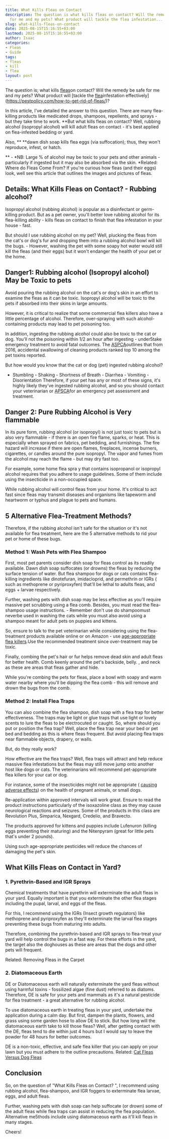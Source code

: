 ```yaml
---
title: What Kills Fleas on Contact
description: The question is what kills fleas on contact? Will the remedy be safe
  for me and my pets? What product will tackle the flea infestation...
slug: what-kills-fleas-on-contact
date: 2025-08-15T15:16:55+03:00
lastmod: 2025-08-15T15:16:55+03:00
author: Isaac
categories:
- Fleas
- Guide
tags:
- fleas
- kill
- flea
layout: post
---
```

The question is; what kills [fleas](https://pestpolicy.com/how-to-kill-flea-eggs/)on contact? Will the remedy be safe for me and my pets? What product will [tackle the [flea](https://pestpolicy.com/how-to-kill-fleas-on-dogs-naturally-safe-and-fast/)infestation effectively](https://pestpolicy.com/how-to-get-rid-of-fleas/)?

In this article, I've detailed the answer to this question. There are many flea-killing products like medicated drops, shampoos, repellents, and sprays - but they take time to work. **But what kills fleas on contact? Well, rubbing alcohol (isopropyl alcohol) will kill adult fleas on contact - it's best applied on flea-infested bedding or yard.

Also, ** **dawn dish soap kills flea eggs (via suffocation); thus, they won't reproduce, infest, or hatch.

** - *NB: Large % of alcohol may be toxic to your pets and other animals - particularly if ingested but it may also be absorbed via the skin. *Related: Where do Fleas Come From? If you're curious how fleas (and their eggs) look, well see this article that outlines the images and pictures of fleas.

##  Details: What Kills Fleas on Contact? - Rubbing alcohol?

Isopropyl alcohol (rubbing alcohol) is popular as a disinfectant or germ-killing product. But as a pet owner, you'll better love rubbing alcohol for its flea-killing ability - kills fleas on contact to finish that flea infestation in your house - fast.

But should I use rubbing alcohol on my pet? Well, plucking the fleas from the cat's or dog's fur and dropping them into a rubbing alcohol bowl will kill the bugs. - However, washing the pet with some soapy hot water would still kill the fleas (and their eggs) but it won't endanger the health of your pet or the home.

##  Danger1: Rubbing alcohol (Isopropyl alcohol) May be Toxic to pets

Avoid pouring the rubbing alcohol on the cat's or dog's skin in an effort to examine the fleas as it can be toxic. Isopropyl alcohol will be toxic to the pets if absorbed into their skins in large amounts.

However, it is critical to realize that some commercial flea killers also have a little percentage of alcohol. Therefore, over-spraying with such alcohol- containing products may lead to pet poisoning too.

In addition, ingesting the rubbing alcohol could also be toxic to the cat or dog. You'll not the poisoning within 1/2 an hour after ingesting - under5take emergency treatment to avoid fatal outcomes. The [ASPCA](https://www.aspcapro.org/resource/top-10-animal-toxins-2017)outlines that from 2016, accidental swallowing of cleaning products ranked top 10 among the pet toxins reported.

But how would you know that the cat or dog (pet) ingested rubbing alcohol?

- Stumbling - Shaking - Shortness of Breath - Diarrhea - Vomiting - Disorientation Therefore, if your pet has any or most of these signs, it's highly likely they've ingested rubbing alcohol, and so you should contact your veterinarian or [APSCA](https://www.aspca.org/pet-care/animal-poison-control)for an emergency pet assessment and treatment.

##  Danger 2: Pure Rubbing Alcohol is Very flammable

In its pure form, rubbing alcohol (or isopropyl) is not just toxic to pets but is also very flammable - if there is an open fire flame, sparks, or heat. This is especially when sprayed on fabrics, pet bedding, and furnishings. The fire hazard will increase if there are open flames, fireplaces, incense burners, cigarettes, or candles around the pure isopropyl. The vapor and fumes from the alcohol may reach the flame - but may dry fast too.

For example, some home flea spra y that contains isopropanol or isopropyl alcohol requires that you adhere to usage guidelines. Some of them include using the insecticide in a non-occupied space.

While rubbing alcohol will control fleas from your home. It's critical to act fast since fleas may transmit diseases and organisms like tapeworm and heartworm or typhus and plague to pets and humans.

##  5 Alternative Flea-Treatment Methods?

Therefore, if the rubbing alcohol isn't safe for the situation or it's not available for flea treatment, here are the 5 alternative methods to rid your pet or home of these bugs.

###  Method 1: Wash Pets with Flea Shampoo

First, most pet parents consider dish soap for fleas control as its readily available. Dawn dish soap suffocates (or drowns) the fleas by reducing the surface tension of water. But flea shampoo for dogs or cats contains flea-killing ingredients like dinotefuran, imidacloprid, and permethrin or IGRs ( such as methoprene or pyriproxyfen) that'll be lethal to adults fleas, and eggs + larvae respectively.

Further, washing pets with dish soap may be less effective as you'll require massive pet scrubbing using a flea comb. Besides, you must read the flea-shampoo usage instructions. - Remember don't use do shampoomust neverbe used in washing the cats while you must also avoid using a shampoo meant for adult pets on puppies and kittens.

So, ensure to talk to the pet veterinarian while considering using the flea-treatment products available online or on Amazon - use [age-appropriate flea killers](https://www.aspcapro.org/resource/getting-rid-fleas-kittens-and-puppies).Use the recommended treatment since over-treatment may be toxic.

Finally, combing the pet's hair or fur helps remove dead skin and adult fleas for better health. Comb keenly around the pet's backside, belly. , and neck as these are areas that fleas gather and hide.

While you're combing the pets for fleas, place a bowl with soapy and warm water nearby where you'll be dipping the flea comb - this will remove and drown the bugs from the comb.

###  **Method 2: Install Flea Traps**

You can also combine the flea shampoo, dish soap with a flea trap for better effectiveness. The traps may be light or glue traps that use light or lovely scents to lure the fleas to be electrocuted or caught. So, where should you put or position the flea trap? Well, place the flea trap near your bed or pet bed and bedding as this is where fleas frequent. But avoid placing flea traps near flammable objects, drapery, or walls.

But, do they really work?

How effective are the flea traps? Well, flea traps will attract and help reduce massive flea infestations but the fleas may still move jump onto another host like dogs or cats. The veterinarians will recommend pet-appropriate flea killers for your cat or dog.

For instance, some of the insecticides might not be appropriate ( [causing adverse effects](https://www.fda.gov/animal-veterinary/animal-health-literacy/fact-sheet-pet-owners-and-veterinarians-about-potential-adverse-events-associated-isoxazoline-flea)) on the health of pregnant animals, or small dogs.

Re-application within approved intervals will work great. Ensure to read the product instructions particularly of the isoxazoline class as they may cause neurological reactions and seizures. Some of the products in this class are Revolution Plus, Simparica, Nexgard, Credelio, and Bravecto.

The products approved for kittens and puppies include Lufenuron (killing eggs preventing their maturing) and the Nitenpyram (great for little pets that's under 2 pounds).

Using such age-appropriate pesticides will reduce the chances of damaging the pet's skin.

##  What Kills Fleas on Contact in Yard?

###  1. Pyrethrin-Based and IGR Sprays

Chemical treatments that have pyrethrin will exterminate the adult fleas in your yard. Equally important is that you exterminate the other flea stages including the pupal, larval, and eggs of the fleas.

For this, I recommend using the IGRs (Insect growth regulators) like methoprene and pyriproxyfen as they'll exterminate the larval flea stages preventing these bugs from maturing into adults.

Therefore, combining the pyrethrin-based and IGR sprays to flea-treat your yard will help control the bugs in a fast way. For these efforts in the yard, the target also the doghouses as these are areas that the dogs and other pets will frequent.

Related: Removing Fleas in the Carpet

###  2. Diatomaceous Earth

DE or Diatomaceous earth will naturally exterminate the yard fleas without using harmful toxins - fossilized algae (fine dust) referred to as diatoms. Therefore, DE is safe for your pets and mammals as it's a natural pesticide for flea treatment - a great alternative for rubbing alcohol.

To use diatomaceous earth in treating fleas in your yard, undertake the application during a calm day. But first, dampen the plants, flowers, and grass using some garden hose to allow DE to stick. But how long will the diatomaceous earth take to kill those fleas? Well, after getting contact with the DE, fleas tend to die within just 4 hours but I would say to leave the powder for 48 hours for better outcomes.

DE is a non-toxic, effective, and safe flea killer that you can apply on your lawn but you must adhere to the outline precautions. Related: [Cat Fleas Versus Dog Fleas](https://pestpolicy.com/cat-fleas-vs-dog-fleas/)

##  Conclusion

So, on the question of "What Kills Fleas on Contact? ", I recommend using rubbing alcohol, flea-shampoo, and IGR foggers to exterminate flea larvae, eggs, and adult fleas.

Further, washing pets with dish soap can help suffocate (or drown) some of the adult fleas while flea traps can assist in reducing the flea population. Alternative me5thods include using diatomaceous earth as it'll kill fleas in many stages.

Cheers!
